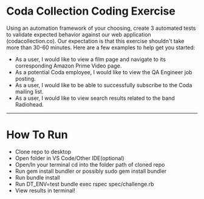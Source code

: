 # Coda Collection Coding Exercise

Using an automation framework of your choosing, create 3 automated tests to validate expected behavior against our web application (codacollection.co). Our expectation is that this exercise shouldn't take more than 30-60 minutes. Here are a few examples to help get you started:

- As a user, I would like to view a film page and navigate to its corresponding Amazon Prime Video page.
- As a potential Coda employee, I would like to view the QA Engineer job posting.
- As a user, I would like to be able to successfully subscribe to the Coda mailing list.
- As a user, I would like to view search results related to the band Radiohead.


----------------------------------------------------------------------------------------------------------------
# How To Run
- Clone repo to desktop
- Open folder in VS Code/Other IDE(optional)
- Open/In your terminal cd into the folder path of cloned repo
- Run gem install bundler or possibly sudo gem install bundler
- Run bundle install
- Run DT_ENV=test bundle exec rspec spec/challenge.rb
- View results in terminal!
